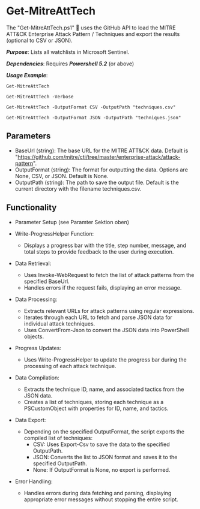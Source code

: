 # Get-MitreAttTech
The "Get-MitreAttTech.ps1" 📄 uses the GitHub API to load the MITRE ATT&CK Enterprise Attack Pattern / Techniques and export the results (optional to CSV or JSON).

***Purpose***: Lists all watchlists in Microsoft Sentinel.

***Dependencies***: Requires ***Powershell 5.2*** (or above)

***Usage Example***: 

`Get-MitreAttTech`

`Get-MitreAttTech -Verbose`

`Get-MitreAttTech -OutputFormat CSV -OutputPath "techniques.csv"`

`Get-MitreAttTech -OutputFormat JSON -OutputPath "techniques.json"`

## Parameters
- BaseUrl (string): The base URL for the MITRE ATT&CK data. Default is "https://github.com/mitre/cti/tree/master/enterprise-attack/attack-pattern".
- OutputFormat (string): The format for outputting the data. Options are None, CSV, or JSON. Default is None.
- OutputPath (string): The path to save the output file. Default is the current directory with the filename techniques.csv.

## Functionality

- Parameter Setup (see Paramter Sektion oben)

- Write-ProgressHelper Function:
    - Displays a progress bar with the title, step number, message, and total steps to provide feedback to the user during execution.

- Data Retrieval:
    - Uses Invoke-WebRequest to fetch the list of attack patterns from the specified BaseUrl.
    - Handles errors if the request fails, displaying an error message.

- Data Processing:
    - Extracts relevant URLs for attack patterns using regular expressions.
    - Iterates through each URL to fetch and parse JSON data for individual attack techniques.
    - Uses ConvertFrom-Json to convert the JSON data into PowerShell objects.

- Progress Updates:
    - Uses Write-ProgressHelper to update the progress bar during the processing of each attack technique.

- Data Compilation:
    - Extracts the technique ID, name, and associated tactics from the JSON data.
    - Creates a list of techniques, storing each technique as a PSCustomObject with properties for ID, name, and tactics.

- Data Export:
    - Depending on the specified OutputFormat, the script exports the compiled list of techniques:
        - CSV: Uses Export-Csv to save the data to the specified OutputPath.
        - JSON: Converts the list to JSON format and saves it to the specified OutputPath.
        - None: If OutputFormat is None, no export is performed.

- Error Handling:
    - Handles errors during data fetching and parsing, displaying appropriate error messages without stopping the entire script.

